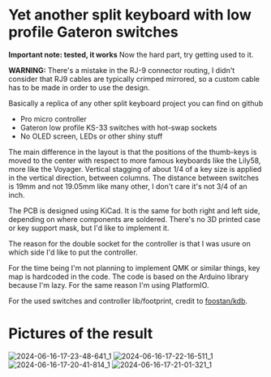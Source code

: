 # Yet another split keyboard with low profile Gateron switches

**Important note: tested, it works**
Now the hard part, try getting used to it.

**WARNING:** There's a mistake in the RJ-9 connector routing, I didn't consider that RJ9 cables are typically crimped mirrored, so a custom cable has to be made in order to use the design.

Basically a replica of any other split keyboard project you can find on github
* Pro micro controller
* Gateron low profile KS-33 switches with hot-swap sockets
* No OLED screen, LEDs or other shiny stuff

The main difference in the layout is that the positions of the thumb-keys is moved to the center with respect to more famous keyboards like the Lily58, more like the Voyager.
Vertical stagging of about 1/4 of a key size is applied in the vertical direction, between columns.
The distance between switches is 19mm and not 19.05mm like many other, I don't care it's not 3/4 of an inch.

The PCB is designed using KiCad. It is the same for both right and left side, depending on where components are soldered.
There's no 3D printed case or key support mask, but I'd like to implement it.

The reason for the double socket for the controller is that I was usure on which side I'd like to put the controller.

For the time being I'm not planning to implement QMK or similar things, key map is hardcoded in the code.
The code is based on the Arduino library because I'm lazy. For the same reason I'm using PlatformIO.

For the used switches and controller lib/footprint, credit to [foostan/kdb](https://github.com/foostan/kbd/tree/main).

# Pictures of the result
![2024-06-16-17-23-48-641_1](https://github.com/cosimini/cambkb/assets/62906444/ec2ab020-c1a1-40b0-9ac5-2ad97fab3e9b)
![2024-06-16-17-22-16-511_1](https://github.com/cosimini/cambkb/assets/62906444/fa82e1bc-4dc1-4705-ae86-45e039a12837)
![2024-06-16-17-20-41-814_1](https://github.com/cosimini/cambkb/assets/62906444/ce6cdbbb-3ab2-4c71-b18e-c91bc6841e46)
![2024-06-16-17-21-01-321_1](https://github.com/cosimini/cambkb/assets/62906444/29d4baf3-8957-483d-917b-7c76c966f15b)
